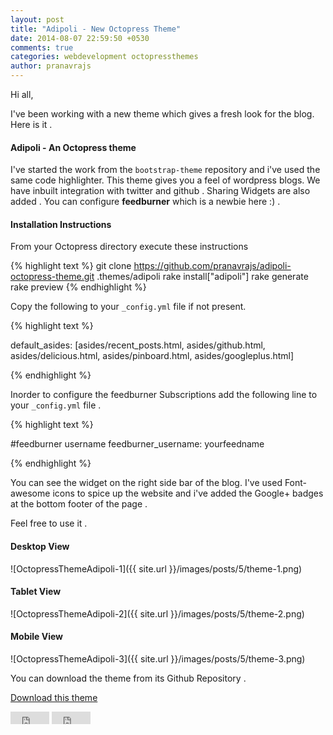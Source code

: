 ```yaml
---
layout: post
title: "Adipoli - New Octopress Theme"
date: 2014-08-07 22:59:50 +0530
comments: true
categories: webdevelopment octopressthemes
author: pranavrajs	
---
```


Hi all, 


I've been working with a new theme which gives a fresh look for the blog. Here is it . 

<h4>Adipoli - An Octopress theme</h4>

I've started the work from the `bootstrap-theme` repository and i've used the same code highlighter. This theme gives you a feel of wordpress blogs. We have inbuilt integration with twitter and github . Sharing Widgets are also added . You can configure <strong>feedburner</strong> which is a newbie here :) .
<!-- more -->

<h4>Installation Instructions</h4>

From your Octopress directory execute these instructions 

{% highlight text %}
git clone https://github.com/pranavrajs/adipoli-octopress-theme.git .themes/adipoli
rake install["adipoli"]
rake generate
rake preview
{% endhighlight %}

Copy the following to your `_config.yml` file if not present. 


{% highlight text %}

default_asides: [asides/recent_posts.html, asides/github.html, asides/delicious.html, asides/pinboard.html, asides/googleplus.html]

{% endhighlight %}

Inorder to configure the feedburner Subscriptions add the following line to your `_config.yml` file .

{% highlight text %}

#feedburner username
feedburner_username: yourfeedname

{% endhighlight %}

You can see the widget on the right side bar of the blog. I've used Font-awesome icons to spice up the website and i've added the Google+ badges at the bottom footer of the page . 

Feel free to use it .


<h4>Desktop View </h4>

![OctopressThemeAdipoli-1]({{ site.url }}/images/posts/5/theme-1.png)

<h4>Tablet View</h4>

![OctopressThemeAdipoli-2]({{ site.url }}/images/posts/5/theme-2.png)


<h4>Mobile View </h4>

![OctopressThemeAdipoli-3]({{ site.url }}/images/posts/5/theme-3.png)

You can download the theme from its Github Repository .

<a href="https://github.com/pranavrajs/adipoli-octopress-theme/archive/master.zip" class="btn btn-primary" >Download this theme</a>

<iframe src="http://ghbtns.com/github-btn.html?user=pranavrajs&repo=adipoli-octopress-theme&type=fork" allowtransparency="true" frameborder="0" scrolling="0" width="62" height="20"></iframe>

<iframe src="http://ghbtns.com/github-btn.html?user=pranavrajs&repo=adipoli-octopress-theme&type=watch" allowtransparency="true" frameborder="0" scrolling="0" width="62" height="20"></iframe>




<script type="text/javascript">
    google_ad_client = "ca-pub-7831813631234919";
    google_ad_slot = "8873033270";
    google_ad_width = 728;
    google_ad_height = 90;
</script>
<!-- Maangalabs-5 -->
<script type="text/javascript"
src="//pagead2.googlesyndication.com/pagead/show_ads.js">
</script>